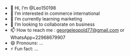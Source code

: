 - 👋 Hi, I’m @Leo150198
- 👀 I’m interested in commerce international 
- 🌱 I’m currently learning marketing 
- 💞️ I’m looking to collaborate on business 
- 📫 How to reach me : georgeleopold77@gmail.com or WhatsApp+22968679907
- 😄 Pronouns: ...
- ⚡ Fun fact: ...

<!---
Leo150198/Leo150198 is a ✨ special ✨ repository because its `README.md` (this file) appears on your GitHub profile.
You can click the Preview link to take a look at your changes.
--->
